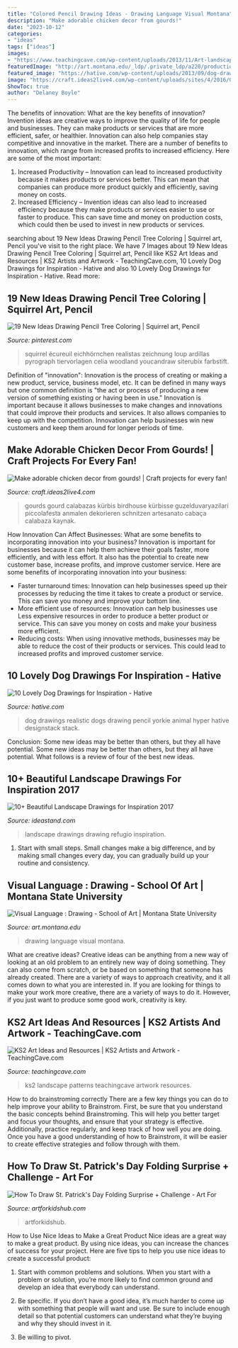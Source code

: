 ```yaml
---
title: "Colored Pencil Drawing Ideas - Drawing Language Visual Montana"
description: "Make adorable chicken decor from gourds!"
date: "2023-10-12"
categories:
- "ideas"
tags: ["ideas"]
images:
- "https://www.teachingcave.com/wp-content/uploads/2013/11/Art-landscape.jpg"
featuredImage: "http://art.montana.edu/_ldp/.private_ldp/a220/production/master/824fc751-137a-405a-9100-bbd2bc11713a.jpg"
featured_image: "https://hative.com/wp-content/uploads/2013/09/dog-drawings/dog-drawing-9.jpg"
image: "https://craft.ideas2live4.com/wp-content/uploads/sites/4/2016/08/Gourd-Art-03.jpg"
ShowToc: true
author: "Delaney Boyle"
---
```



The benefits of innovation: What are the key benefits of innovation?
Invention ideas are creative ways to improve the quality of life for people and businesses. They can make products or services that are more efficient, safer, or healthier. Innovation can also help companies stay competitive and innovative in the market. There are a number of benefits to innovation, which range from increased profits to increased efficiency. Here are some of the most important: 
1. Increased Productivity – Innovation can lead to increased productivity because it makes products or services better. This can mean that companies can produce more product quickly and efficiently, saving money on costs. 
2. Increased Efficiency – Invention ideas can also lead to increased efficiency because they make products or services easier to use or faster to produce. This can save time and money on production costs, which could then be used to invest in new products or services.

	

		
searching about 19 New Ideas Drawing Pencil Tree Coloring | Squirrel art, Pencil you've visit to the right place. We have 7 Images about 19 New Ideas Drawing Pencil Tree Coloring | Squirrel art, Pencil like KS2 Art Ideas and Resources | KS2 Artists and Artwork - TeachingCave.com, 10 Lovely Dog Drawings for Inspiration - Hative and also 10 Lovely Dog Drawings for Inspiration - Hative. Read more:
		
    
## 19 New Ideas Drawing Pencil Tree Coloring | Squirrel Art, Pencil

<img loading=lazy src="https://i.pinimg.com/736x/29/cf/e0/29cfe004831d9aafd23aad8f7c88c72f.jpg" onerror="this.onerror=null;this.src='https://tse1.mm.bing.net/th?id=OIP.Lbrte7X__AcU_jM_CSm20AAAAA&amp;pid=15.1';" alt="19 New Ideas Drawing Pencil Tree Coloring | Squirrel art, Pencil">

_Source: pinterest.com_

>squirrel écureuil eichhörnchen realistas zeichnung loup ardillas pyrograph tiervorlagen celia woodland youcandraw siterubix farbstift. 

	

Definition of "innovation":
Innovation is the process of creating or making a new product, service, business model, etc. It can be defined in many ways but one common definition is "the act or process of producing a new version of something existing or having been in use." 
Innovation is important because it allows businesses to make changes and innovations that could improve their products and services. It also allows companies to keep up with the competition. Innovation can help businesses win new customers and keep them around for longer periods of time.

    
## Make Adorable Chicken Decor From Gourds! | Craft Projects For Every Fan!

<img loading=lazy src="https://craft.ideas2live4.com/wp-content/uploads/sites/4/2016/08/Gourd-Art-03.jpg" onerror="this.onerror=null;this.src='https://tse4.mm.bing.net/th?id=OIP.iblcx75zR7Gk-zxWM9a9rgHaNI&amp;pid=15.1';" alt="Make adorable chicken decor from gourds! | Craft projects for every fan!">

_Source: craft.ideas2live4.com_

>gourds gourd calabazas kürbis birdhouse kürbisse guzelduvaryazilari piccolafesta anmalen dekorieren schnitzen artesanato cabaça calabaza kaynak. 

	

How Innovation Can Affect Businesses: What are some benefits to incorporating innovation into your business?
Innovation is important for businesses because it can help them achieve their goals faster, more efficiently, and with less effort. It also has the potential to create new customer base, increase profits, and improve customer service. Here are some benefits of incorporating innovation into your business: 
- Faster turnaround times: Innovation can help businesses speed up their processes by reducing the time it takes to create a product or service. This can save you money and improve your bottom line. 
- More efficient use of resources: Innovation can help businesses use Less expensive resources in order to produce a better product or service. This can save you money on costs and make your business more efficient. 
- Reducing costs: When using innovative methods, businesses may be able to reduce the cost of their products or services. This could lead to increased profits and improved customer service.

    
## 10 Lovely Dog Drawings For Inspiration - Hative

<img loading=lazy src="https://hative.com/wp-content/uploads/2013/09/dog-drawings/dog-drawing-9.jpg" onerror="this.onerror=null;this.src='https://tse2.mm.bing.net/th?id=OIP.f82UjULfRUsB0CnX2ZXxJgHaJZ&amp;pid=15.1';" alt="10 Lovely Dog Drawings for Inspiration - Hative">

_Source: hative.com_

>dog drawings realistic dogs drawing pencil yorkie animal hyper hative designstack stack. 

	

Conclusion: Some new ideas may be better than others, but they all have potential.
Some new ideas may be better than others, but they all have potential. What follows is a review of four of the best new ideas.

    
## 10+ Beautiful Landscape Drawings For Inspiration 2017

<img loading=lazy src="https://ideastand.com/wp-content/uploads/2013/09/landscape-drawings/landscape-drawing-2.jpg" onerror="this.onerror=null;this.src='https://tse4.mm.bing.net/th?id=OIP.0Nq5IF4_v3t8Hy_p0b0a2AHaKg&amp;pid=15.1';" alt="10+ Beautiful Landscape Drawings for Inspiration 2017">

_Source: ideastand.com_

>landscape drawings drawing refugio inspiration. 

	

1. Start with small steps. Small changes make a big difference, and by making small changes every day, you can gradually build up your routine and consistency.

    
## Visual Language : Drawing - School Of Art | Montana State University

<img loading=lazy src="http://art.montana.edu/_ldp/.private_ldp/a220/production/master/824fc751-137a-405a-9100-bbd2bc11713a.jpg" onerror="this.onerror=null;this.src='https://tse1.mm.bing.net/th?id=OIP.ZChysFyqzztn-m6kiNv4-gHaJn&amp;pid=15.1';" alt="Visual Language : Drawing - School of Art | Montana State University">

_Source: art.montana.edu_

>drawing language visual montana. 

	

What are creative ideas?
Creative ideas can be anything from a new way of looking at an old problem to an entirely new way of doing something. They can also come from scratch, or be based on something that someone has already created. There are a variety of ways to approach creativity, and it all comes down to what you are interested in. If you are looking for things to make your work more creative, there are a variety of ways to do it. However, if you just want to produce some good work, creativity is key.

    
## KS2 Art Ideas And Resources | KS2 Artists And Artwork - TeachingCave.com

<img loading=lazy src="https://www.teachingcave.com/wp-content/uploads/2013/11/Art-landscape.jpg" onerror="this.onerror=null;this.src='https://tse3.mm.bing.net/th?id=OIP.7Ov8nWH42tUznv_AKFQeEgAAAA&amp;pid=15.1';" alt="KS2 Art Ideas and Resources | KS2 Artists and Artwork - TeachingCave.com">

_Source: teachingcave.com_

>ks2 landscape patterns teachingcave artwork resources. 

	

How to do brainstroming correctly
There are a few key things you can do to help improve your ability to Brainstrom. First, be sure that you understand the basic concepts behind Brainstroming. This will help you better target and focus your thoughts, and ensure that your strategy is effective. Additionally, practice regularly, and keep track of how well you are doing. Once you have a good understanding of how to Brainstrom, it will be easier to create effective strategies and follow through with them.

    
## How To Draw St. Patrick&#039;s Day Folding Surprise + Challenge - Art For

<img loading=lazy src="https://www.artforkidshub.com/wp-content/uploads/2019/02/how-to-draw-st-patricks-day-folding-surprise-feature.jpg" onerror="this.onerror=null;this.src='https://tse2.mm.bing.net/th?id=OIP.gJi0Y-RhQbNIhZem9lCWtgHaEJ&amp;pid=15.1';" alt="How To Draw St. Patrick&#039;s Day Folding Surprise + Challenge - Art For">

_Source: artforkidshub.com_

>artforkidshub. 

	

How to Use Nice Ideas to Make a Great Product
Nice ideas are a great way to make a great product. By using nice ideas, you can increase the chances of success for your project. Here are five tips to help you use nice ideas to create a successful product:
1. Start with common problems and solutions. When you start with a problem or solution, you’re more likely to find common ground and develop an idea that everybody can understand.

2. Be specific. If you don’t have a good idea, it’s much harder to come up with something that people will want and use. Be sure to include enough detail so that potential customers can understand what they’re buying and why they should invest in it.

3. Be willing to pivot.

